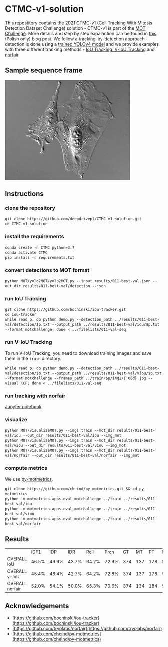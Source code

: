 # CTMC-v1-solution
This repostitory contains the 2021 [CTMC-v1](https://motchallenge.net/data/CTMC-v1/) (Cell Tracking With Mitosis Detection Dataset Challenge) solution - CTMC-v1 is part of the [MOT Challenge](https://motchallenge.net/). More details and step by step expalantion can be found in [this](https://deepdrive.pl/trening-yolov4-i-sledzenie-obiektow-ctmc-v1/) (Polish only) blog post. We follow a tracking-by-detection approach - detection is done using a [trained YOLOv4 model](https://www.dropbox.com/s/kivz7s1dfyp4ndg/011-v4_best.weights?dl=1) and we provide examples with three different tracking methods - [IoU Tracking, V-IoU Tracking](https://github.com/bochinski/iou-tracker) and [norfair](https://github.com/tryolabs/norfair).
## Sample sequence frame
![Sample image](images/000001.jpg)
## Instructions
### clone the repository
```
git clone https://github.com/deepdrivepl/CTMC-v1-solution.git
cd CTMC-v1-solution
```
### install the requirements
```
conda create -n CTMC python=3.7
conda activate CTMC
pip install -r requirements.txt
```
### convert detections to MOT format
```
python MOT/yolo2MOT/yolo2MOT.py --input results/011-best-val.json --out_dir results/011-best-val/detection --json
```
### run IoU Tracking
```
git clone https://github.com/bochinski/iou-tracker.git
cd iou-tracker
while read p; do python demo.py --detection_path ../results/011-best-val/detection/$p.txt --output_path ../results/011-best-val/iou/$p.txt --format motchallenge; done < ../filelists/011-val-seq
```
### run V-IoU Tracking
To run V-IoU Tracking, you need to download training images and save them in the `train` directory.
```
while read p; do python demo.py --detection_path ../results/011-best-val/detection/$p.txt --output_path ../results/011-best-val/viou/$p.txt --format motchallenge --frames_path ../train/$p/img1/{:06d}.jpg --visual KCF; done < ../filelists/011-val-seq
```
### run tracking with norfair
[Jupyter notebook](https://github.com/deepdrivepl/CTMC-v1-solution/blob/main/track_norfair.ipynb)
### visualize
```
python MOT/visualizeMOT.py --imgs train --mot_dir results/011-best-val/iou --out_dir results/011-best-val/iou --img_mot
python MOT/visualizeMOT.py --imgs train --mot_dir results/011-best-val/viou --out_dir results/011-best-val/viou --img_mot
python MOT/visualizeMOT.py --imgs train --mot_dir results/011-best-val/norfair --out_dir results/011-best-val/norfair --img_mot
```
### compute metrics
We use [py-motmetrics](https://github.com/cheind/py-motmetrics).
```
git clone https://github.com/cheind/py-motmetrics.git && cd py-motmetrics
python -m motmetrics.apps.eval_motchallenge ../train ../results/011-best-val/iou
python -m motmetrics.apps.eval_motchallenge ../train ../results/011-best-val/viou
python -m motmetrics.apps.eval_motchallenge ../train ../results/011-best-val/norfair
```
## Results
||||||||||||||||||||
|--- |--- |--- |--- |--- |--- |--- |--- |--- |--- |--- |--- |--- |--- |--- |--- |--- |--- |--- |
||IDF1|IDP|IDR|Rcll|Prcn|GT|MT|PT|ML|FP|FN|IDs|FM|MOTA|MOTP|IDt|IDa|IDm|
|OVERALL IoU|46.5%|49.6%|43.7%|64.2%|72.9%|374|137|178|59|54413|81299|1864|4629|39.5%|0.295|115|1747|55|
|OVERALL v-IoU|45.4%|48.4%|42.7%|64.2%|72.8%|374|137|178|59|54528|81297|1968|4975|39.4%|0.296|107|1867|52|
|OVERALL norfair|52.0%|54.1%|50.0%|65.3%|70.6%|374|134|184|56|61925|78829|1107|3280|37.6%|0.298|118|894|64|
## Acknowledgements
- [https://github.com/bochinski/iou-tracker](https://github.com/bochinski/iou-tracker)
- [https://github.com/tryolabs/norfair](https://github.com/tryolabs/norfair)
- [https://github.com/cheind/py-motmetrics](https://github.com/cheind/py-motmetrics)
